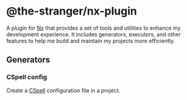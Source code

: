 # @the-stranger/nx-plugin

A plugin for [Nx](https://nx.dev) that provides a set of tools and utilities to enhance my development experience. It includes generators, executors, and other features to help me build and maintain my projects more efficiently.

## Generators

### CSpell config

Create a [CSpell](https://cspell.org) configuration file in a project.
